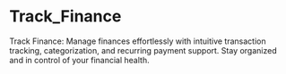 # Track_Finance
Track Finance: Manage finances effortlessly with intuitive transaction tracking, categorization, and recurring payment support. Stay organized and in control of your financial health.
